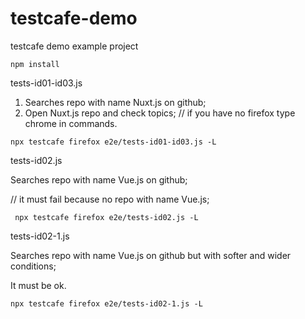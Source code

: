 # testcafe-demo
testcafe demo example project

```
npm install
```

tests-id01-id03.js

01) Searches repo with name Nuxt.js  on github;
03) Open Nuxt.js repo and check topics;
// if you have no firefox type chrome in commands.
```
npx testcafe firefox e2e/tests-id01-id03.js -L
```

tests-id02.js

Searches repo with name Vue.js on github;

// it must fail because no repo with name Vue.js;

```
 npx testcafe firefox e2e/tests-id02.js -L
```

tests-id02-1.js

Searches repo with name Vue.js on github but with softer and wider conditions;

It must be ok.

```
npx testcafe firefox e2e/tests-id02-1.js -L
```
